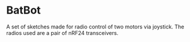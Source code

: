 # BatBot
A set of sketches made for radio control of two motors via joystick.
The radios used are a pair of nRF24 transceivers.
